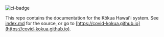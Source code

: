 ![ci-badge](https://github.com/covid-kokua/covid-kokua/workflows/Kokua-Hawai'i/badge.svg)

This repo contains the documentation for the Kōkua Hawai'i system. See [index.md](index.md) for the source, or go to [https://covid-kokua.github.io](https://covid-kokua.github.io).
